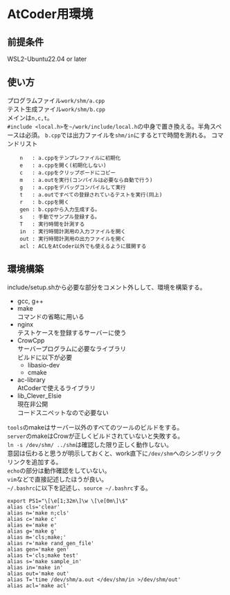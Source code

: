 # AtCoder用環境
## 前提条件
WSL2-Ubuntu22.04 or later
## 使い方
プログラムファイル`work/shm/a.cpp`  
テスト生成ファイル`work/shm/b.cpp`  
メインは`n,c,t`。  
`#include <local.h>`を`~/work/include/local.h`の中身で置き換える。半角スペースは必須。
`b.cpp`では出力ファイルを`shm/in`にすると`T`で時間を測れる。
コマンドリスト
```
	n   : a.cppをテンプレファイルに初期化
	e   : a.cppを開く(初期化しない)
	c   : a.cppをクリップボードにコピー
	m   : a.outを実行(コンパイルは必要なら自動で行う)
	g   : a.cppをデバッグコンパイルして実行
	t   : a.outですべての登録されているテストを実行(同上)
	r   : b.cppを開く
	gen : b.cppから入力生成する。
	s   : 手動でサンプル登録する。
	T   : 実行時間を計測する
	in  : 実行時間計測用の入力ファイルを開く
	out : 実行時間計測用の出力ファイルを開く
	acl : ACLをAtCoder以外でも使えるように展開する
```
## 環境構築
include/setup.shから必要な部分をコメント外しして、環境を構築する。  
- gcc, g++
- make  
	コマンドの省略に用いる
- nginx  
	テストケースを登録するサーバーに使う
- CrowCpp  
	サーバープログラムに必要なライブラリ  
	ビルドに以下が必要
	- libasio-dev
	- cmake
- ac-library  
	AtCoderで使えるライブラリ
- lib_Clever_Elsie  
	現在非公開  
	コードスニペットなので必要ない  

`tools`のmakeはサーバー以外のすべてのツールのビルドをする。  
`server`のmakeはCrowが正しくビルドされていないと失敗する。  
`ln -s /dev/shm/ ../shm`は確認した限り正しく動作しない。  
意図は伝わると思うが明示しておくと、work直下に`/dev/shm`へのシンボリックリンクを追加する。  
`echo`の部分は動作確認をしていない。  
`vim`などで直接記述したほうが良い。  
`~/.bashrc`に以下を記述し、`source ~/.bashrc`する。
```
export PS1="\[\e[1;32m\]\w \[\e[0m\]\$"
alias cls='clear'
alias n='make n;cls'
alias c='make c'
alias e='make e'
alias g='make g'
alias m='cls;make;'
alias r='make rand_gen_file'
alias gen='make gen'
alias t='cls;make test'
alias s='make sample_in'
alias in='make in'
alias out='make out'
alias T='time /dev/shm/a.out </dev/shm/in >/dev/shm/out'
alias acl='make acl'
```

